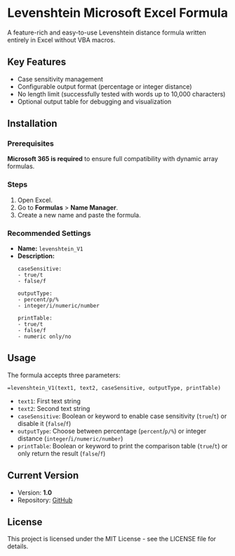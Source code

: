 # Levenshtein Microsoft Excel Formula

A feature-rich and easy-to-use Levenshtein distance formula written entirely in Excel without VBA macros.

## Key Features

- Case sensitivity management
- Configurable output format (percentage or integer distance)
- No length limit (successfully tested with words up to 10,000 characters)
- Optional output table for debugging and visualization

## Installation

### Prerequisites
**Microsoft 365 is required** to ensure full compatibility with dynamic array formulas.

### Steps
1. Open Excel.
2. Go to **Formulas** > **Name Manager**.
3. Create a new name and paste the formula.

### Recommended Settings
- **Name:** `levenshtein_V1`
- **Description:**
  ```
  caseSensitive:
  - true/t
  - false/f

  outputType:
  - percent/p/%
  - integer/i/numeric/number

  printTable:
  - true/t
  - false/f
  - numeric only/no
  ```

## Usage
The formula accepts three parameters:

```excel
=levenshtein_V1(text1, text2, caseSensitive, outputType, printTable)
```
- `text1`: First text string
- `text2`: Second text string
- `caseSensitive`: Boolean or keyword to enable case sensitivity (`true`/`t`) or disable it (`false`/`f`)
- `outputType`: Choose between percentage (`percent`/`p/%`) or integer distance (`integer`/`i/numeric/number`)
- `printTable`: Boolean or keyword to print the comparison table (`true`/`t`) or only return the result (`false`/`f`)

## Current Version
- Version: **1.0**
- Repository: [GitHub](https://github.com/coulombevin/levenshtein_excel_formula/blob/main/levenshtein_V1.0.md)

## License
This project is licensed under the MIT License - see the LICENSE file for details.

